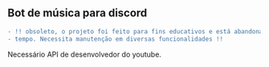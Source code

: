 ## Bot de música para discord

```diff
- !! obsoleto, o projeto foi feito para fins educativos e está abandonado há muito
- tempo. Necessita manutenção em diversas funcionalidades !!
```

Necessário API de desenvolvedor do youtube.
